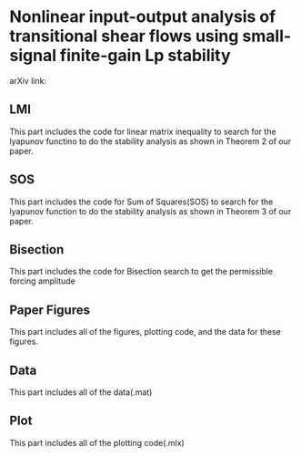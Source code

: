 # Nonlinear input-output analysis of transitional shear flows using small-signal finite-gain Lp stability
arXiv link:  
## LMI
 This part includes the code for linear matrix inequality to search for the lyapunov functino to do the stability analysis as shown in Theorem 2 of our paper.
## SOS
 This part includes the code for Sum of Squares(SOS) to search for the lyapunov function to do the stability analysis as shown in Theorem 3 of our paper.
## Bisection
 This part includes the code for Bisection search to get the permissible forcing amplitude
## Paper Figures
 This part includes all of the figures, plotting code, and the data for these figures.
## Data
 This part includes all of the data(.mat)
## Plot
 This part includes all of the plotting code(.mlx)

